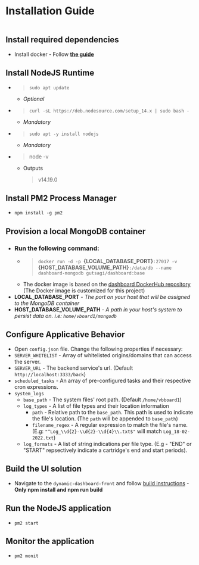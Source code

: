 
# **Installation Guide**
```

```

## **Install required dependencies**
- Install docker - Follow [**the guide**](https://docs.docker.com/engine/install/ubuntu/)

## **Install NodeJS Runtime**
* > `sudo apt update` 
    * *Optional*
* > `curl -sL https://deb.nodesource.com/setup_14.x | sudo bash -`
    * *Mandatory*
* > `sudo apt -y install nodejs`
    * *Mandatory*
* > node  -v
    * Outputs
        > v14.19.0

## **Install PM2 Process Manager**
- `npm install -g pm2`

## **Provision a local MongoDB container**
* ### Run the following command:
    * > `docker run -d -p `**{LOCAL_DATABASE_PORT}**`:27017 -v `**{HOST_DATABASE_VOLUME_PATH}**`:/data/db --name dashboard-mongodb gutsagi/dashboard:base`
    * The docker image is based on the [dashboard DockerHub repository](https://hub.docker.com/r/gutsagi/dashboard) (The Docker image is customized for this project)
* **LOCAL_DATABASE_PORT** - *The port on your host that will be assigned to the MongoDB container*
* **HOST_DATABASE_VOLUME_PATH** - *A path in your host's system to persist data on. i.e: `home/vboard1/mongodb`*

## **Configure Applicative Behavior**
* Open `config.json` file. Change the following properties if necessary:
* `SERVER_WHITELIST` - Array of whitelisted origins/domains that can access the server.
* `SERVER_URL` - The backend service's url. (Default `http://localhost:3333/back`)
* `scheduled_tasks` - An array of pre-configured tasks and their respective cron expressions.
* `system_logs`
    * `base_path` - The system files' root path. (Default `/home/vbboard1`)
    * `log_types` - A list of file types and their location information
        * `path` - Relative path to the `base_path`. This path is used to indicate the file's location. (The `path` will be appended to `base_path`)
        * `filename_regex` - A regular expression to match the file's name. (E.g: `"^Log_\\d{2}-\\d{2}-\\d{4}\\.txt$"` will match `Log_18-02-2022.txt`)
    * `log_formats` - A list of string indications per file type. (E.g - "END" or "START" repsectively indicate a cartridge's end and start periods).

## **Build the UI solution**
* Navigate to the `dynamic-dashboard-front` and follow [build instructions](https://github.com/Sagiaj/dynamic-dashboard-front/blob/master/README.md) - **Only npm install and npm run build**

## **Run the NodeJS application**
- `pm2 start`

## **Monitor the application**
* `pm2 monit`
